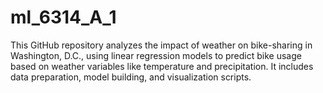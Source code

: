 # ml_6314_A_1
This GitHub repository analyzes the impact of weather on bike-sharing in Washington, D.C., using linear regression models to predict bike usage based on weather variables like temperature and precipitation. It includes data preparation, model building, and visualization scripts.
